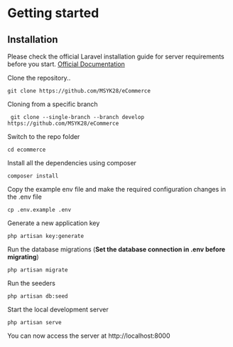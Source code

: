 # Getting started

## Installation

Please check the official Laravel installation guide for server requirements before you start. [Official Documentation](https://laravel.com/docs/5.4/installation#installation)



Clone the repository..

    git clone https://github.com/MSYK28/eCommerce
    
Cloning from a specific branch

     git clone --single-branch --branch develop https://github.com/MSYK28/eCommerce
    
Switch to the repo folder

    cd ecommerce

Install all the dependencies using composer

    composer install

Copy the example env file and make the required configuration changes in the .env file

    cp .env.example .env

Generate a new application key

    php artisan key:generate


Run the database migrations (**Set the database connection in .env before migrating**)

    php artisan migrate
    
Run the seeders

    php artisan db:seed

Start the local development server

    php artisan serve

You can now access the server at http://localhost:8000
